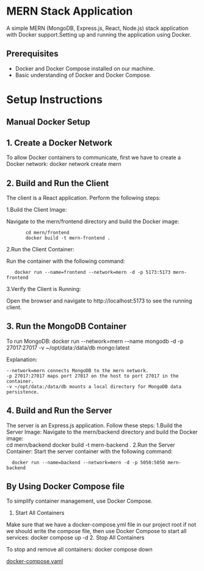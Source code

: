 # MERN Stack Application

A simple MERN (MongoDB, Express.js, React, Node.js) stack application with Docker support.Setting up and running the application using Docker.
## Prerequisites

- Docker and Docker Compose installed on our machine.
- Basic understanding of Docker and Docker Compose.

# Setup Instructions
## Manual Docker Setup
## 1. Create a Docker Network
To allow Docker containers to communicate, first we have to create a Docker network:
       docker network create mern
## 2. Build and Run the Client

The client is a React application. Perform the following steps:
 
1.Build the Client Image:

Navigate to the mern/frontend directory and build the Docker image:

           cd mern/frontend
           docker build -t mern-frontend .
2.Run the Client Container:

Run the container with the following command:

       docker run --name=frontend --network=mern -d -p 5173:5173 mern-frontend
       
3.Verify the Client is Running:

Open the browser and navigate to http://localhost:5173 to see the running client.

## 3. Run the MongoDB Container

To run MongoDB:
docker run --network=mern --name mongodb -d -p 27017:27017 -v ~/opt/data:/data/db mongo:latest

Explanation:

    --network=mern connects MongoDB to the mern network.
    -p 27017:27017 maps port 27017 on the host to port 27017 in the container.
    -v ~/opt/data:/data/db mounts a local directory for MongoDB data persistence.
## 4. Build and Run the Server

The server is an Express.js application. Follow these steps:
1.Build the Server Image:
Navigate to the mern/backend directory and build the Docker image:   
    cd mern/backend
    docker build -t mern-backend .
2.Run the Server Container:
Start the server container with the following command:
    
      docker run --name=backend --network=mern -d -p 5050:5050 mern-backend
   
## By Using Docker Compose file 

To simplify container management, use Docker Compose.
1. Start All Containers

Make sure that we have a docker-compose.yml file in our project root if not we should write the compose file, then use Docker Compose to start all services:
     docker compose up -d
2. Stop All Containers

To stop and remove all containers:
   docker compose down

[docker-compose.yaml](./docker-compose.yaml)

 

      
